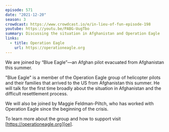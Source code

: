 ```yaml
---
episode: 571
date: "2021-12-20"
season: 3
crowdcast: https://www.crowdcast.io/e/in-lieu-of-fun-episode-198
youtube: https://youtu.be/PABG-UugTbo
summary: Discussing the situation in Afghanistan and Operation Eagle
links:
  - title: Operation Eagle
    url: https://operationeagle.org
---
```

We are joined by “Blue Eagle”—an Afghan pilot evacuated from Afghanistan this summer.

"Blue Eagle" is a member of the Operation Eagle group of helicopter pilots and their families that arrived to the US from Afghanistan this summer. He will talk for the first time broadly about the situation in Afghanistan and the difficult resettlement process.

We will also be joined by Maggie Feldman-Piltch, who has worked with Operation Eagle since the beginning of the crisis.

To learn more about the group and how to support visit [https://operationeagle.org][oe].

[oe]: https://operationeagle.org
